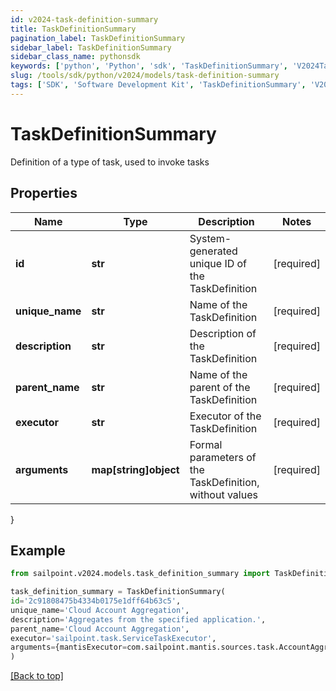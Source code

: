 ```yaml
---
id: v2024-task-definition-summary
title: TaskDefinitionSummary
pagination_label: TaskDefinitionSummary
sidebar_label: TaskDefinitionSummary
sidebar_class_name: pythonsdk
keywords: ['python', 'Python', 'sdk', 'TaskDefinitionSummary', 'V2024TaskDefinitionSummary'] 
slug: /tools/sdk/python/v2024/models/task-definition-summary
tags: ['SDK', 'Software Development Kit', 'TaskDefinitionSummary', 'V2024TaskDefinitionSummary']
---
```


# TaskDefinitionSummary

Definition of a type of task, used to invoke tasks

## Properties

Name | Type | Description | Notes
------------ | ------------- | ------------- | -------------
**id** | **str** | System-generated unique ID of the TaskDefinition | [required]
**unique_name** | **str** | Name of the TaskDefinition | [required]
**description** | **str** | Description of the TaskDefinition | [required]
**parent_name** | **str** | Name of the parent of the TaskDefinition | [required]
**executor** | **str** | Executor of the TaskDefinition | [required]
**arguments** | **map[string]object** | Formal parameters of the TaskDefinition, without values | [required]
}

## Example

```python
from sailpoint.v2024.models.task_definition_summary import TaskDefinitionSummary

task_definition_summary = TaskDefinitionSummary(
id='2c91808475b4334b0175e1dff64b63c5',
unique_name='Cloud Account Aggregation',
description='Aggregates from the specified application.',
parent_name='Cloud Account Aggregation',
executor='sailpoint.task.ServiceTaskExecutor',
arguments={mantisExecutor=com.sailpoint.mantis.sources.task.AccountAggregationTask, eventClassesCsv=sailpoint.thunderbolt.events.AggregationEvents, serviceClass=sailpoint.thunderbolt.service.AggregationService, serviceMethod=accountAggregationTask}
)

```
[[Back to top]](#) 


